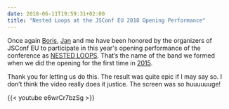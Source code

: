 ```yaml
---
date: 2018-06-11T19:59:31+02:00
title: "Nested Loops at the JSConf EU 2018 Opening Performance"
---
```


Once again [Boris](http://twitter.com/bonotes), [Jan](http://twitter.com/thedeftone) and me have been honored by the organizers of JSConf EU to participate in this year's opening performance of the conference as [NESTED LOOPS](https://nestedloops.github.io). That’s the name of the band we formed when we did the opening for the first time in [2015](http://youtu.be/lJ1kY-CSpBk).

Thank you for letting us do this. The result was quite epic if I may say so. I don’t think the video really does it justice. The screen was so huuuuuuge!

{{< youtube e6wrCr7bzSg >}}